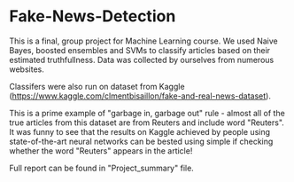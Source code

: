 # Fake-News-Detection

This is a final, group project for Machine Learning course. 
We used Naive Bayes, boosted ensembles and SVMs to classify articles based on their estimated truthfullness.
Data was collected by ourselves from numerous websites.

Classifers were also run on dataset from Kaggle (https://www.kaggle.com/clmentbisaillon/fake-and-real-news-dataset). 

This is a prime example of "garbage in, garbage out" rule - almost all of the true articles from this dataset are from Reuters and include word "Reuters".
It was funny to see that the results on Kaggle achieved by people using state-of-the-art neural networks can be bested using simple if checking whether the word "Reuters" appears in the article!

Full report can be found in "Project_summary" file.
